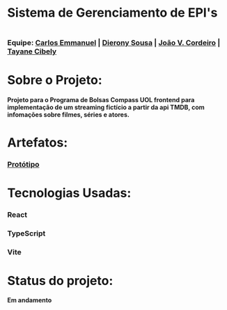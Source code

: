 <h1>Sistema de Gerenciamento de EPI's</h1>
<img asrc="https://i.imgur.com/xsjJPzy.png"/>


<h3>Equipe:   
   <a href = "https://github.com/carlosemmanueldev">Carlos Emmanuel</a> |
   <a href = "https://github.com/dierony-sousa">Dierony Sousa</a> |
   <a href = "https://github.com/jvictorcordeiro">João V. Cordeiro</a> |
   <a href = "https://github.com/TayaneCibely">Tayane Cibely</a>
</h3>


<h1>Sobre o Projeto:</h1>

<h4>Projeto para o Programa de Bolsas Compass UOL frontend para implementação de um streaming fictício a partir da api TMDB, com infomações sobre filmes, séries e atores. </h4>
   
   
<h1>Artefatos:</h1>

<h3><a href = "https://www.figma.com/file/Jz1kalLo4N6bnNDrYjgpBR/Compass-Video---Challenge-II?type=design&node-id=9%3A114&mode=design&t=tRGVyXucEFGkDJTh-1" target="_blank">Protótipo</a></h3>

<h1>Tecnologias Usadas:</h1>

<h3>React</h3>
<h3>TypeScript</h3>
<h3>Vite</h3>

<h1>Status do projeto:</h1>
<h4>Em andamento</h4>
